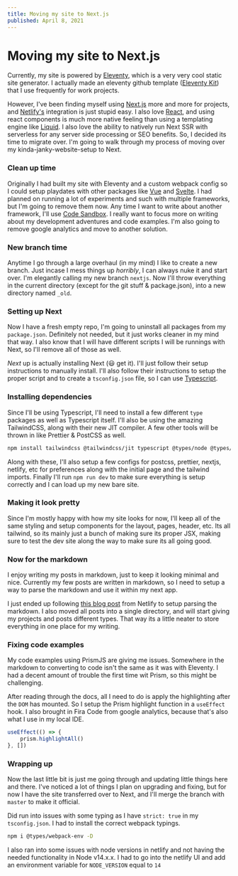 ```yaml
---
title: Moving my site to Next.js
published: April 8, 2021
---
```


# Moving my site to Next.js

Currently, my site is powered by [Eleventy](https://www.11ty.dev/), which is a very very cool static site generator. I actually made an eleventy github template ([Eleventy Kit](https://eleventykit.netlify.app/)) that I use frequently for work projects.

However, I've been finding myself using [Next.js](https://nextjs.org/) more and more for projects, and [Netlify's](https://www.netlify.com/) integration is just stupid easy. I also love [React](https://reactjs.org/), and using react components is much more native feeling than using a templating engine like [Liquid](https://shopify.github.io/liquid/). I also love the ability to natively run Next SSR with serverless for any server side processing or SEO benefits. So, I decided its time to migrate over. I'm going to walk through my process of moving over my kinda-janky-website-setup to Next.

### Clean up time

Originally I had built my site with Eleventy and a custom webpack config so I could setup playdates with other packages like [Vue](https://vuejs.org/) and [Svelte](https://svelte.dev/). I had planned on running a lot of experiments and such with multiple frameworks, but I'm going to remove them now. Any time I want to write about another framework, I'll use [Code Sandbox](https://codesandbox.io/). I really want to focus more on writing about my development adventures and code examples. I'm also going to remove google analytics and move to another solution.

### New branch time

Anytime I go through a large overhaul (in my mind) I like to create a new branch. Just incase I mess things up _horribly_, I can always nuke it and start over. I'm elegantly calling my new branch `nextjs`. Now I'll throw everything in the current directory (except for the git stuff & package.json), into a new directory named `_old`.

### Setting up Next

Now I have a fresh empty repo, I'm going to uninstall all packages from my `package.json`. Definitely not needed, but it just works cleaner in my mind that way. I also know that I will have different scripts I will be runnings with Next, so I'll remove all of those as well.

_Next_ up is actually installing Next (😃 get it). I'll just follow their setup instructions to manually install. I'll also follow their instructions to setup the proper script and to create a `tsconfig.json` file, so I can use [Typescript](https://www.typescriptlang.org/).

### Installing dependencies

Since I'll be using Typescript, I'll need to install a few different `type` packages as well as Typescript itself. I'll also be using the amazing TailwindCSS, along with their new JIT compiler. A few other tools will be thrown in like Prettier & PostCSS as well.

```bash
npm install tailwindcss @tailwindcss/jit typescript @types/node @types/react autoprefixer postcss prettier -D
```

Along with these, I'll also setup a few configs for postcss, prettier, nextjs, netlify, etc for preferences along with the initial page and the tailwind imports. Finally I'll run `npm run dev` to make sure everything is setup correctly and I can load up my new bare site.

### Making it look pretty

Since I'm mostly happy with how my site looks for now, I'll keep all of the same styling and setup components for the layout, pages, header, etc. Its all tailwind, so its mainly just a bunch of making sure its proper JSX, making sure to test the dev site along the way to make sure its all going good.

### Now for the markdown

I enjoy writing my posts in markdown, just to keep it looking minimal and nice. Currently my few posts are written in markdown, so I need to setup a way to parse the markdown and use it within my next app.

I just ended up following [this blog post](https://www.netlify.com/blog/2020/05/04/building-a-markdown-blog-with-next-9.4-and-netlify/) from Netlify to setup parsing the markdown. I also moved all posts into a single directory, and will start giving my projects and posts different types. That way its a little neater to store everything in one place for my writing.

### Fixing code examples

My code examples using PrismJS are giving me issues. Somewhere in the markdown to converting to code isn't the same as it was with Eleventy. I had a decent amount of trouble the first time wit Prism, so this might be challenging.

After reading through the docs, all I need to do is apply the highlighting after the `DOM` has mounted. So I setup the Prism highlight function in a `useEffect` hook. I also brought in Fira Code from google analytics, because that's also what I use in my local IDE.

```javascript
useEffect(() => {
    prism.highlightAll()
}, [])
```

### Wrapping up

Now the last little bit is just me going through and updating little things here and there. I've noticed a lot of things I plan on upgrading and fixing, but for now I have the site transferred over to Next, and I'll merge the branch with `master` to make it official.

Did run into issues with some typing as I have `strict: true` in my `tsconfig.json`. I had to install the correct webpack typings.

```bash
npm i @types/webpack-env -D
```

I also ran into some issues with node versions in netlify and not having the needed functionality in Node v14.x.x. I had to go into the netlify UI and add an environment variable for `NODE_VERSION` equal to `14`
